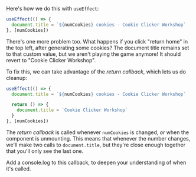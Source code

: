 Here's how we do this with `useEffect`:

```js
useEffect(() => {
  document.title = `${numCookies} cookies - Cookie Clicker Workshop`
}, [numCookies])
```

There's one more problem too. What happens if you click "return home" in the top left, after generating some cookies? The document title remains set to that custom value, but we aren't playing the game anymore! It should revert to "Cookie Clicker Workshop".

To fix this, we can take advantage of the _return callback_, which lets us do cleanup:

```js
useEffect(() => {
  document.title = `${numCookies} cookies - Cookie Clicker Workshop`

  return () => {
    document.title = `Cookie Clicker Workshop`
  }
}, [numCookies])
```

The _return callback_ is called whenever `numCookies` is changed, _or_ when the component is unmounting. This means that whenever the number changes, we'll make two calls to `document.title`, but they're close enough together that you'll only see the last one.

Add a console.log to this callback, to deepen your understanding of when it's called.
